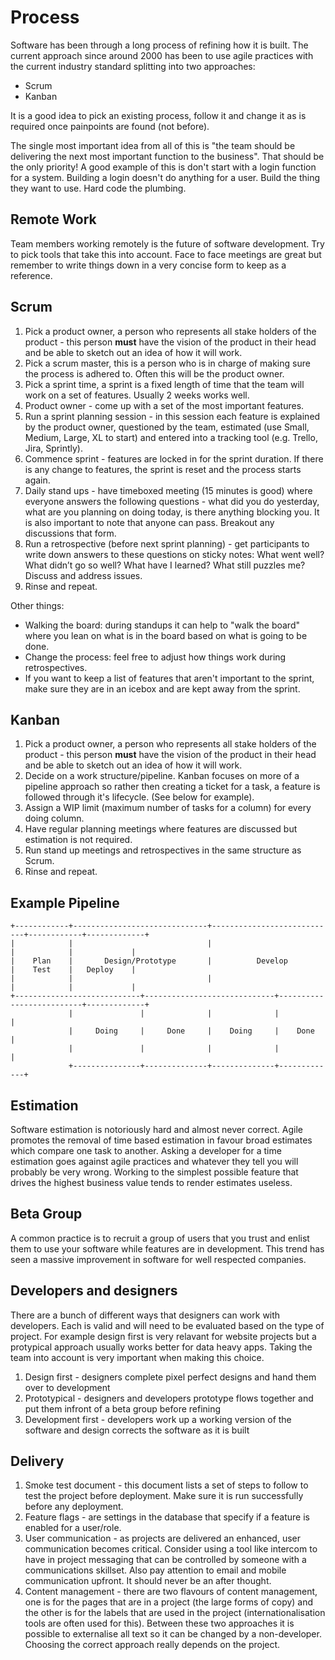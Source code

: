# Process

Software has been through a long process of refining how it is built. The current approach since around 2000 has been to use agile practices with the current industry standard splitting into two approaches:

- Scrum
- Kanban

It is a good idea to pick an existing process, follow it and change it as is required once painpoints are found (not before).

The single most important idea from all of this is "the team should be delivering the next most important function to the business". That should be the only priority! A good example of this is don't start with a login function for a system. Building a login doesn't do anything for a user. Build the thing they want to use. Hard code the plumbing.

## Remote Work

Team members working remotely is the future of software development. Try to pick tools that take this into account. Face to face meetings are great but remember to write things down in a very concise form to keep as a reference.

## Scrum

1. Pick a product owner, a person who represents all stake holders of the product - this person **must** have the vision of the product in their head and be able to sketch out an idea of how it will work.
2. Pick a scrum master, this is a person who is in charge of making sure the process is adhered to. Often this will be the product owner.
3. Pick a sprint time, a sprint is a fixed length of time that the team will work on a set of features. Usually 2 weeks works well.
4. Product owner - come up with a set of the most important features.
5. Run a sprint planning session - in this session each feature is explained by the product owner, questioned by the team, estimated (use Small, Medium, Large, XL to start) and entered into a tracking tool (e.g. Trello, Jira, Sprintly).
6. Commence sprint - features are locked in for the sprint duration. If there is any change to features, the sprint is reset and the process starts again.
7. Daily stand ups - have timeboxed meeting (15 minutes is good) where everyone answers the following questions - what did you do yesterday, what are you planning on doing today, is there anything blocking you. It is also important to note that anyone can pass. Breakout any discussions that form.
8. Run a retrospective (before next sprint planning) - get participants to write down answers to these questions on sticky notes: What went well? What didn’t go so well? What have I learned? What still puzzles me? Discuss and address issues.
9. Rinse and repeat.

Other things:

- Walking the board: during standups it can help to "walk the board" where you lean on what is in the board based on what is going to be done.
- Change the process: feel free to adjust how things work during retrospectives.
- If you want to keep a list of features that aren't important to the sprint, make sure they are in an icebox and are kept away from the sprint.

## Kanban

1. Pick a product owner, a person who represents all stake holders of the product - this person **must** have the vision of the product in their head and be able to sketch out an idea of how it will work.
2. Decide on a work structure/pipeline. Kanban focuses on more of a pipeline approach so rather then creating a ticket for a task, a feature is followed through it's lifecycle. (See below for example).
3. Assign a WIP limit (maximum number of tasks for a column) for every doing column.
4. Have regular planning meetings where features are discussed but estimation is not required.
5. Run stand up meetings and retrospectives in the same structure as Scrum.
6. Rinse and repeat.

## Example Pipeline

```
+------------+------------------------------+----------------------------+------------+-------------+
|            |                              |                            |            |             |
|    Plan    |       Design/Prototype       |          Develop           |    Test    |   Deploy    |
|            |                              |                            |            |             |
+----------------------------+-----------------------------+--------------------------+-------------+
             |               |              |              |             |
             |     Doing     |     Done     |    Doing     |    Done     |
             |               |              |              |             |
             +---------------+--------------+--------------+-------------+

```

## Estimation

Software estimation is notoriously hard and almost never correct. Agile promotes the removal of time based estimation in favour broad estimates which compare one task to another. Asking a developer for a time estimation goes against agile practices and whatever they tell you will probably be very wrong. Working to the simplest possible feature that drives the highest business value tends to render estimates useless.

## Beta Group

A common practice is to recruit a group of users that you trust and enlist them to use your software while features are in development. This trend has seen a massive improvement in software for well respected companies.

## Developers and designers

There are a bunch of different ways that designers can work with developers. Each is valid and will need to be evaluated based on the type of project. For example design first is very relavant for website projects but a protypical approach usually works better for data heavy apps. Taking the team into account is very important when making this choice.

1. Design first - designers complete pixel perfect designs and hand them over to development
2. Prototypical - designers and developers prototype flows together and put them infront of a beta group before refining
3. Development first - developers work up a working version of the software and design corrects the software as it is built

## Delivery

1. Smoke test document - this document lists a set of steps to follow to test the project before deployment. Make sure it is run successfully before any deployment.
2. Feature flags - are settings in the database that specify if a feature is enabled for a user/role.
3. User communication - as projects are delivered an enhanced, user communication becomes critical. Consider using a tool like intercom to have in project messaging that can be controlled by someone with a communications skillset. Also pay attention to email and mobile communication upfront. It should never be an after thought.
4. Content management - there are two flavours of content management, one is for the pages that are in a project (the large forms of copy) and the other is for the labels that are used in the project (internationalisation tools are often used for this). Between these two approaches it is possible to externalise all text so it can be changed by a non-developer. Choosing the correct approach really depends on the project.
